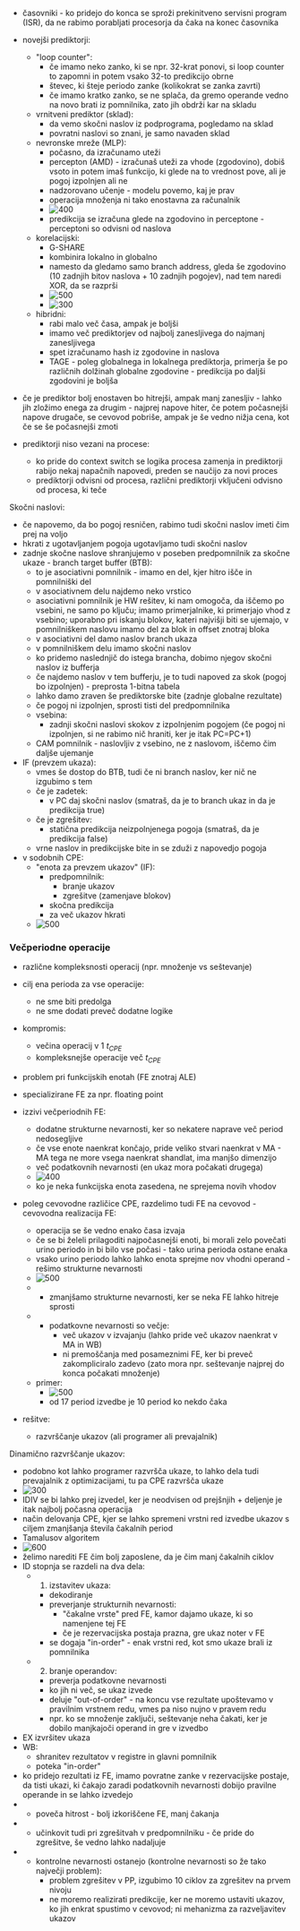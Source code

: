 - časovniki - ko pridejo do konca se sproži prekinitveno servisni program (ISR), da ne rabimo porabljati procesorja da čaka na konec časovnika

- novejši prediktorji:
	- "loop counter":
		- če imamo neko zanko, ki se npr. 32-krat ponovi, si loop counter to zapomni in potem vsako 32-to predikcijo obrne
		- števec, ki šteje periodo zanke (kolikokrat se zanka zavrti)
		- če imamo kratko zanko, se ne splača, da gremo operande vedno na novo brati iz pomnilnika, zato jih obdrži kar na skladu
	- vrnitveni prediktor (sklad):
		- da vemo skočni naslov iz podprograma, pogledamo na sklad
		- povratni naslovi so znani, je samo navaden sklad
	- nevronske mreže (MLP):
		- počasno, da izračunamo uteži
		- percepton (AMD) - izračunaš uteži za vhode (zgodovino), dobiš vsoto in potem imaš funkcijo, ki glede na to vrednost pove, ali je pogoj izpolnjen ali ne
		- nadzorovano učenje - modelu povemo, kaj je prav
		- operacija množenja ni tako enostavna za računalnik
		- ![400](../../Images2/Pasted%20image%2020241217121227.png)
		- predikcija se izračuna glede na zgodovino in perceptone - perceptoni so odvisni od naslova
	- korelacijski:
		- G-SHARE
		- kombinira lokalno in globalno
		- namesto da gledamo samo branch address, gleda še zgodovino (10 zadnjih bitov naslova + 10 zadnjih pogojev), nad tem naredi XOR, da se razprši
		- ![500](../../Images2/Pasted%20image%2020241217115223.png)
		- ![300](../../Images2/Pasted%20image%2020241217115320.png)
	- hibridni:
		- rabi malo več časa, ampak je boljši
		- imamo več prediktorjev od najbolj zanesljivega do najmanj zanesljivega
		- spet izračunamo hash iz zgodovine in naslova
		- TAGE - poleg globalnega in lokalnega prediktorja, primerja še po različnih dolžinah globalne zgodovine - predikcija po daljši zgodovini je boljša
- če je prediktor bolj enostaven bo hitrejši, ampak manj zanesljiv - lahko jih zložimo enega za drugim - najprej napove hiter, če potem počasnejši napove drugače, se cevovod pobriše, ampak je še vedno nižja cena, kot če se še počasnejši zmoti
- prediktorji niso vezani na procese:
	- ko pride do context switch se logika procesa zamenja in prediktorji rabijo nekaj napačnih napovedi, preden se naučijo za novi proces
	- prediktorji odvisni od procesa, različni prediktorji vključeni odvisno od procesa, ki teče

Skočni naslovi:
- če napovemo, da bo pogoj resničen, rabimo tudi skočni naslov imeti čim prej na voljo
- hkrati z ugotavljanjem pogoja ugotavljamo tudi skočni naslov
- zadnje skočne naslove shranjujemo v poseben predpomnilnik za skočne ukaze - branch target buffer (BTB):
	- to je asociativni pomnilnik - imamo en del, kjer hitro išče in pomnilniški del
	- v asociativnem delu najdemo neko vrstico
	- asociativni pomnilnik je HW rešitev, ki nam omogoča, da iščemo po vsebini, ne samo po ključu; imamo primerjalnike, ki primerjajo vhod z vsebino; uporabno pri iskanju blokov, kateri najvišji biti se ujemajo, v pomnilniškem naslovu imamo del za blok in offset znotraj bloka
	- v asociativni del damo naslov branch ukaza
	- v pomnilniškem delu imamo skočni naslov
	- ko pridemo naslednjič do istega brancha, dobimo njegov skočni naslov iz bufferja
	- če najdemo naslov v tem bufferju, je to tudi napoved za skok (pogoj bo izpolnjen) - preprosta 1-bitna tabela
	- lahko damo zraven še prediktorske bite (zadnje globalne rezultate)
	- če pogoj ni izpolnjen, sprosti tisti del predpomnilnika
	- vsebina:
		- zadnji skočni naslovi skokov z izpolnjenim pogojem (če pogoj ni izpolnjen, si ne rabimo nič hraniti, ker je itak PC=PC+1)
	- CAM pomnilnik - naslovljiv z vsebino, ne z naslovom, iščemo čim daljše ujemanje
- IF (prevzem ukaza):
	- vmes še dostop do BTB, tudi če ni branch naslov, ker nič ne izgubimo s tem
	- če je zadetek:
		- v PC daj skočni naslov (smatraš, da je to branch ukaz in da je predikcija true)
	- če je zgrešitev:
		- statična predikcija neizpolnjenega pogoja (smatraš, da je predikcija false)
	- vrne naslov in predikcijske bite in se zduži z napovedjo pogoja
- v sodobnih CPE:
	- "enota za prevzem ukazov" (IF):
		- predpomnilnik:
			- branje ukazov
			- zgrešitve (zamenjave blokov)
		- skočna predikcija
		- za več ukazov hkrati
	- ![500](../../Images2/Pasted%20image%2020241217123511.png)

### Večperiodne operacije

- različne kompleksnosti operacij (npr. množenje vs seštevanje)
- cilj ena perioda za vse operacije:
	- ne sme biti predolga
	- ne sme dodati preveč dodatne logike
- kompromis:
	- večina operacij v 1 $t_{CPE}$
	- kompleksnejše operacije več $t_{CPE}$
- problem pri funkcijskih enotah (FE znotraj ALE)
- specializirane FE za npr. floating point
- izzivi večperiodnih FE:
	- dodatne strukturne nevarnosti, ker so nekatere naprave več period nedosegljive
	- če vse enote naenkrat končajo, pride veliko stvari naenkrat v MA - MA tega ne more vsega naenkrat shandlat, ima manjšo dimenzijo
	- več podatkovnih nevarnosti (en ukaz mora počakati drugega)
	- ![400](../../Images2/Pasted%20image%2020241217124211.png)
	- ko je neka funkcijska enota zasedena, ne sprejema novih vhodov
- poleg cevovodne različice CPE, razdelimo tudi FE na cevovod - cevovodna realizacija FE:
	- operacija se še vedno enako časa izvaja
	- če se bi želeli prilagoditi najpočasnejši enoti, bi morali zelo povečati urino periodo in bi bilo vse počasi - tako urina perioda ostane enaka
	- vsako urino periodo lahko lahko enota sprejme nov vhodni operand - rešimo strukturne nevarnosti
	- ![500](../../Images2/Pasted%20image%2020250107103242.png)
	- + zmanjšamo strukturne nevarnosti, ker se neka FE lahko hitreje sprosti
	- - podatkovne nevarnosti so večje:
		- več ukazov v izvajanju (lahko pride več ukazov naenkrat v MA in WB)
		- ni premoščanja med posameznimi FE, ker bi preveč zakompliciralo zadevo (zato mora npr. seštevanje najprej do konca počakati množenje)
	- primer:
		- ![500](../../Images2/Pasted%20image%2020241217124857.png)
		- od 17 period izvedbe je 10 period ko nekdo čaka

- rešitve:
	- razvrščanje ukazov (ali programer ali prevajalnik)

Dinamično razvrščanje ukazov:
- podobno kot lahko programer razvršča ukaze, to lahko dela tudi prevajalnik z optimizacijami, tu pa CPE razvršča ukaze
- ![300](../../Images2/Pasted%20image%2020241217125017.png)
- IDIV se bi lahko prej izvedel, ker je neodvisen od prejšnjih + deljenje je itak najbolj počasna operacija
- način delovanja CPE, kjer se lahko spremeni vrstni red izvedbe ukazov s ciljem zmanjšanja števila čakalnih period
- Tamalusov algoritem
- ![600](../../Images2/Pasted%20image%2020241217125740.png)
- želimo narediti FE čim bolj zaposlene, da je čim manj čakalnih ciklov
- ID stopnja se razdeli na dva dela:
	- 1. izstavitev ukaza:
		- dekodiranje
		- preverjanje strukturnih nevarnosti:
			- "čakalne vrste" pred FE, kamor dajamo ukaze, ki so namenjene tej FE
			- če je rezervacijska postaja prazna, gre ukaz noter v FE
		- se dogaja "in-order" - enak vrstni red, kot smo ukaze brali iz pomnilnika
	- 2. branje operandov:
		- preverja podatkovne nevarnosti
		- ko jih ni več, se ukaz izvede
		- deluje "out-of-order" - na koncu vse rezultate upoštevamo v pravilnim vrstnem redu, vmes pa niso nujno v pravem redu
		- npr. ko se množenje zaključi, seštevanje neha čakati, ker je dobilo manjkajoči operand in gre v izvedbo
- EX izvršitev ukaza
- WB:
	- shranitev rezultatov v registre in glavni pomnilnik
	- poteka "in-order"
- ko pridejo rezultati iz FE, imamo povratne zanke v rezervacijske postaje, da tisti ukazi, ki čakajo zaradi podatkovnih nevarnosti dobijo pravilne operande in se lahko izvedejo
- + poveča hitrost - bolj izkoriščene FE, manj čakanja
- + učinkovit tudi pri zgrešitvah v predpomnilniku - če pride do zgrešitve, še vedno lahko nadaljuje
- - kontrolne nevarnosti ostanejo (kontrolne nevarnosti so že tako največji problem):
	- problem zgrešitev v PP, izgubimo 10 ciklov za zgrešitev na prvem nivoju
	- ne moremo realizirati predikcije, ker ne moremo ustaviti ukazov, ko jih enkrat spustimo v cevovod; ni mehanizma za razveljavitev ukazov